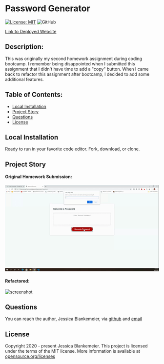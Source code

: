 # Password Generator
[![License: MIT](https://img.shields.io/badge/License-MIT-yellow.svg)](https://opensource.org/licenses/MIT)
![GitHub](https://img.shields.io/github/followers/jessicablank?label=follow&style=social)

[Link to Deployed Website](https://jessicablank.github.io/password-generator/)

## Description:  
 This was originally my second homework assignment during coding bootcamp. I remember being disappointed when I submitted this assignment that I didn't have time to add a "copy" button. When I came back to refactor this assignment after bootcamp, I decided to add some additional features. 

    
## Table of Contents:
* [Local Installation](#local-installation)
* [Project Story](#project-story)
* [Questions](#questions)
* [License](#license-info)

## Local Installation
Ready to run in your favorite code editor. Fork, download, or clone. 

## Project Story
#### Original Homework Submission:
![screenshot](assets/original.gif)

#### Refactored:
![screenshot](assets/refactored.gif)

## Questions
You can reach the author, Jessica Blankemeier,  via [github](http://github.com/jessicablank) and [email](mailto:jessicablankemeier@gmail.com)


## License
Copyright 2020 - present Jessica Blankemeier.
This project is licensed under the terms of the MIT license. 
More information is available at [opensource.org/licenses](https://opensource.org/licenses/MIT)
